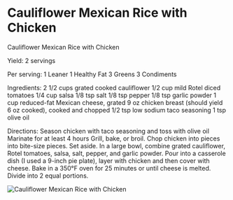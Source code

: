 # Cauliflower Mexican Rice with Chicken



Cauliflower Mexican Rice with Chicken

Yield:
2 servings

Per serving:
1 Leaner
1 Healthy Fat
3 Greens
3 Condiments

Ingredients:
2 1/2 cups grated cooked cauliflower
1/2 cup mild Rotel diced tomatoes
1/4 cup salsa
1/8 tsp salt
1/8 tsp pepper
1/8 tsp garlic powder
1 cup reduced-fat Mexican cheese, grated
9 oz chicken breast (should yield 6 oz cooked), cooked and chopped
1/2 tsp low sodium taco seasoning
1 tsp olive oil

Directions:
Season chicken with taco seasoning and toss with olive oil
Marinate for at least 4 hours
Grill, bake, or broil.
Chop chicken into pieces into bite-size pieces. Set aside.
In a large bowl, combine grated cauliflower, Rotel tomatoes, salsa, salt, pepper, and garlic powder. Pour into a casserole dish (I used a 9-inch pie plate), layer with chicken and then cover with cheese. Bake in a 350°F oven for 25 minutes or until cheese is melted.
Divide into 2 equal portions.

![Cauliflower Mexican Rice with Chicken](/images/Cauliflower%20Mexican%20Rice%20with%20Chicken.png)

